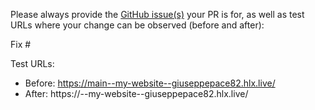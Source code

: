 Please always provide the [GitHub issue(s)](../issues) your PR is for, as well as test URLs where your change can be observed (before and after):

Fix #<gh-issue-id>

Test URLs:
- Before: https://main--my-website--giuseppepace82.hlx.live/
- After: https://<branch>--my-website--giuseppepace82.hlx.live/
